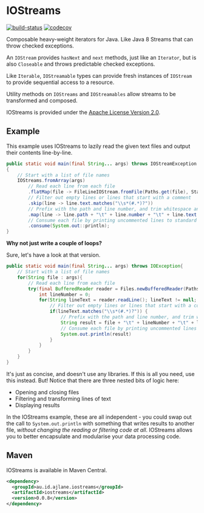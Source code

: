 IOStreams
=========
[![build-status](https://travis-ci.org/ajlane/iostreams.svg?branch=master)](https://travis-ci.org/ajlane/iostreams) [![codecov](https://codecov.io/gh/ajlane/iostreams/branch/master/graph/badge.svg)](https://codecov.io/gh/ajlane/iostreams)

Composable heavy-weight iterators for Java. Like Java 8 Streams that can throw checked exceptions.

An `IOStream` provides `hasNext` and `next` methods, just like an `Iterator`, but is also `Closeable` and throws predictable checked exceptions.

Like `Iterable`, `IOStreamable` types can provide fresh instances of `IOStream` to provide sequential access to a resource.

Utility methods on `IOStreams` and `IOStreamables` allow streams to be transformed and composed.

IOStreams is provided under the [Apache License Version 2.0](http://www.apache.org/licenses/LICENSE-2.0).

Example
-------

This example uses IOStreams to lazily read the given text files and output their contents line-by-line.

```java
public static void main(final String... args) throws IOStreamException
{
    // Start with a list of file names
    IOStreams.fromArray(args)
        // Read each line from each file
        .flatMap(file -> FileLineIOStream.fromFile(Paths.get(file), StandardCharsets.UTF_8))
        // Filter out empty lines or lines that start with a comment
        .skip(line -> line.text.matches("\\s*(#.*)?"))
        // Prefix with the path and line number, and trim whitespace and comments from the lines that are left
        .map(line -> line.path + "\t" + line.number + "\t" + line.text.replaceAll("^\\s+|\\s*#.*$", ""))
        // Consume each file by printing uncommented lines to standard out.
        .consume(System.out::println);
}
```

**Why not just write a couple of loops?**

Sure, let's have a look at that version.
```java
public static void main(final String... args) throws IOException{
    // Start with a list of file names
    for(String file : args){
        // Read each line from each file
        try(final BufferedReader reader = Files.newBufferedReader(Paths.get(file), StandardCharsets.UTF_8)){
            int lineNumber = 0;
            for(String lineText = reader.readLine(); lineText != null; lineText = reader.readLine(), lineNumber++){
                // Filter out empty lines or lines that start with a comment
                if(lineText.matches("\\s*(#.*)?")) {
                    // Prefix with the path and line number, and trim whitespace and comments from the lines that are left
                    String result = file + "\t" + lineNumber + "\t" + lineText.replaceAll("^\\s+|\\s*#.*$", "");
                    // Consume each file by printing uncommented lines to standard out
                    System.out.println(result)
                }
            }
        }
    }
}
```

It's just as concise, and doesn't use any libraries. If this is all you need, use this instead. But! Notice that there are three nested bits of logic here:
* Opening and closing files
* Filtering and transforming lines of text
* Displaying results

In the IOStreams example, these are all independent - you could swap out the call to `System.out.println` with something that writes results to another file, _without changing the reading or filtering code at all_. IOStreams allows you to better encapsulate and modularise your data processing code.


Maven
-----

IOStreams is available in Maven Central.
```xml
<dependency>
  <groupId>au.id.ajlane.iostreams</groupId>
  <artifactId>iostreams</artifactId>
  <version>0.0.8</version>
</dependency>
```
